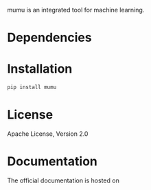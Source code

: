 mumu is an integrated tool for machine learning.

# Dependencies




# Installation

```bash
pip install mumu
```

# License
Apache License, Version 2.0

# Documentation
The official documentation is hosted on 